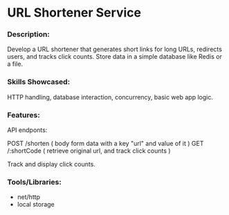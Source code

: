 # URL Shortener Service

### Description:

Develop a URL shortener that generates short links for long URLs,
redirects users, and tracks click counts. Store data in a simple database like Redis or a file.


### Skills Showcased:

HTTP handling, database interaction, concurrency, basic web app logic.

### Features:

API endponts:

POST /shorten ( body form data with a key "url" and value of it )
GET /:shortCode ( retrieve original url, and track click counts )

Track and display click counts.

### Tools/Libraries:

- net/http
- local storage
